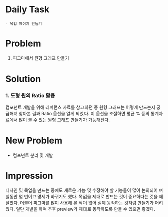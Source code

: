# Daily Task
    - 목업 페이지 만들기

# Problem
1. 피그마에서 원형 그래프 만들기

# Solution
### 1. 도형 원의 Ratio 활용
컴포넌트 개발을 위해 레퍼런스 자료를 참고하던 중 원형 그래프는 어떻게 만드는지 궁금해져 찾아본 결과 Ratio 옵션을 알게 되었다. 이 옵션을 조절하면 평균 % 등의 통계자료에서 많이 볼 수 있는 원형 그래프 만들기가 가능해진다. 

# New Problem
- 컴포넌트 분리 및 개발

# Impression
디자인 및 목업을 만드는 중에도 새로운 기능 및 수정해야 할 기능들이 많이 논의되어 며칠동안 몇 번이고 명세가 바뀌기도 했다. 목업을 제대로 만드는 것이 중요하다는 것을 깨달았다. 
더불어 피그마를 많이 사용해 본 적이 없어 실제 동작하는 것처럼 만들기가 어려웠다. 일단 개발을 하며 추후 preview가 제대로 동작하도록 만들 수 있으면 좋겠다.